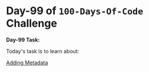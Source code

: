 # Day-99 of `100-Days-Of-Code` Challenge

**Day-99 Task:**

Today's task is to learn about:

[Adding Metadata](https://nextjs.org/learn/dashboard-app/adding-metadata)